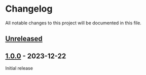 # Changelog

All notable changes to this project will be documented in this file.

## [Unreleased]

## [1.0.0] - 2023-12-22

Initial release

[Unreleased]: https://github.com/nephosolutions/terraform-google-workload-identity-federation/compare/v1.0.0...HEAD
[1.0.0]: https://github.com/nephosolutions/terraform-google-workload-identity-federation/releases/tag/v1.0.0

